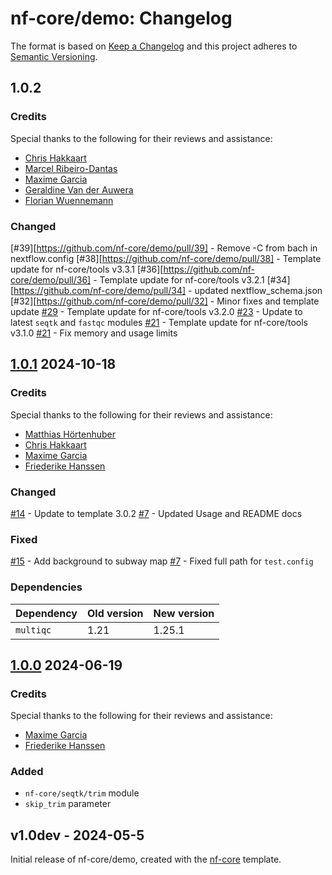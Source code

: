 # nf-core/demo: Changelog

The format is based on [Keep a Changelog](https://keepachangelog.com/en/1.0.0/)
and this project adheres to [Semantic Versioning](https://semver.org/spec/v2.0.0.html).

## 1.0.2

### Credits

Special thanks to the following for their reviews and assistance:

- [Chris Hakkaart](https://github.com/christopher-hakkaart)
- [Marcel Ribeiro-Dantas](https://github.com/mribeirodantas)
- [Maxime Garcia](https://github.com/maxulysse)
- [Geraldine Van der Auwera](https://github.com/vdauwera)
- [Florian Wuennemann](https://github.com/FloWuenne)

### Changed

[#39][https://github.com/nf-core/demo/pull/39] - Remove -C from bach in nextflow.config
[#38][https://github.com/nf-core/demo/pull/38] - Template update for nf-core/tools v3.3.1
[#36][https://github.com/nf-core/demo/pull/36] - Template update for nf-core/tools v3.2.1
[#34][https://github.com/nf-core/demo/pull/34] - updated nextflow_schema.json
[#32][https://github.com/nf-core/demo/pull/32] - Minor fixes and template update
[#29](https://github.com/nf-core/demo/pull/29) - Template update for nf-core/tools v3.2.0
[#23](https://github.com/nf-core/demo/pull/23) - Update to latest `seqtk` and `fastqc` modules
[#21](https://github.com/nf-core/demo/pull/21) - Template update for nf-core/tools v3.1.0
[#21](https://github.com/nf-core/demo/pull/21) - Fix memory and usage limits

## [1.0.1](https://github.com/nf-core/demo/releases/tag/1.0.1) 2024-10-18

### Credits

Special thanks to the following for their reviews and assistance:

- [Matthias Hörtenhuber](https://github.com/mashehu)
- [Chris Hakkaart](https://github.com/christopher-hakkaart)
- [Maxime Garcia](https://github.com/maxulysse)
- [Friederike Hanssen](https://github.com/FriederikeHanssen)

### Changed

[#14](https://github.com/nf-core/demo/pull/14) - Update to template 3.0.2
[#7](https://github.com/nf-core/demo/pull/7) - Updated Usage and README docs

### Fixed

[#15](https://github.com/nf-core/demo/pull/15) - Add background to subway map
[#7](https://github.com/nf-core/demo/pull/7) - Fixed full path for `test.config`

### Dependencies

| Dependency | Old version | New version |
| ---------- | ----------- | ----------- |
| `multiqc`  | 1.21        | 1.25.1      |

## [1.0.0](https://github.com/nf-core/demo/releases/tag/1.0.0) 2024-06-19

### Credits

Special thanks to the following for their reviews and assistance:

- [Maxime Garcia](https://github.com/maxulysse)
- [Friederike Hanssen](https://github.com/FriederikeHanssen)

### Added

- `nf-core/seqtk/trim` module
- `skip_trim` parameter

## v1.0dev - 2024-05-5

Initial release of nf-core/demo, created with the [nf-core](https://nf-co.re/) template.
